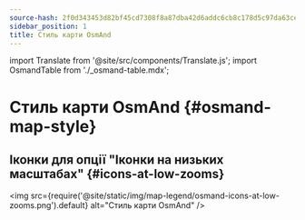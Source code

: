 ```yaml
---
source-hash: 2f0d343453d82bf45cd7308f8a87dba42d6addc6cb8c178d5c97da63cee94888
sidebar_position: 1
title: Стиль карти OsmAnd
---
```

import Translate from '@site/src/components/Translate.js';
import OsmandTable from './_osmand-table.mdx';

# Стиль карти OsmAnd {#osmand-map-style}
<Translate android="yes" id="default_render_descr" />

<OsmandTable/>

## Іконки для опції "Іконки на низьких масштабах" {#icons-at-low-zooms}
<img src={require('@site/static/img/map-legend/osmand-icons-at-low-zooms.png').default} alt="Стиль карти OsmAnd" />